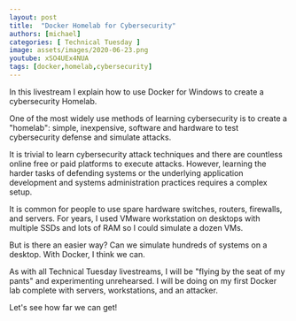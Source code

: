 ```yaml
---
layout: post
title:  "Docker Homelab for Cybersecurity"
authors: [michael]
categories: [ Technical Tuesday ]
image: assets/images/2020-06-23.png
youtube: xSO4UEx4NUA
tags: [docker,homelab,cybersecurity]
---
```

In this livestream I explain how to use Docker for Windows to create a cybersecurity Homelab. 

One of the most widely use methods of learning cybersecurity is to create a "homelab": simple, inexpensive, software and hardware to test cybersecurity defense and simulate attacks.

It is trivial to learn cybersecurity attack techniques and there are countless online free or paid platforms to execute attacks. However, learning the harder tasks of defending systems or the underlying application development and systems administration practices requires a complex setup. 

It is common for people to use spare hardware switches, routers, firewalls, and servers. For years, I used VMware workstation on desktops with multiple SSDs and lots of RAM so I could simulate a dozen VMs. 

But is there an easier way? Can we simulate hundreds of systems on a desktop. With Docker, I think we can.

As with all Technical Tuesday livestreams, I will be "flying by the seat of my pants" and experimenting unrehearsed. I will be doing on my first Docker lab complete with servers, workstations, and an attacker. 

Let's see how far we can get!

